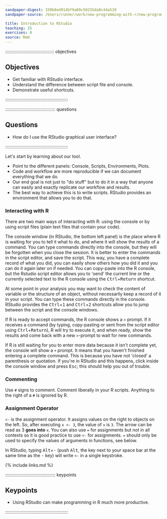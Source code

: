 ```yaml
---
sandpaper-digest: 339b8ed914bf9a89c50235da8c44a519
sandpaper-source: /Users/runner/work/new-programming-with-r/new-programming-with-r/episodes/09-supp-intro-rstudio.Rmd

title: Introduction to RStudio
teaching: 15
exercises: 0
source: Rmd
---
```




::::::::::::::::::::::::::::::::::::::: objectives

## Objectives

- Get familiar with RStudio interface.
- Understand the difference between script file and console.
- Demonstrate useful shortcuts.

::::::::::::::::::::::::::::::::::::::::::::::::::

:::::::::::::::::::::::::::::::::::::::: questions

## Questions

- How do I use the RStudio graphical user interface?

::::::::::::::::::::::::::::::::::::::::::::::::::

Let's start by learning about our tool.

- Point to the different panels: Console, Scripts, Environments, Plots.
- Code and workflow are more reproducible if we can document everything that we do.
- Our end goal is not just to "do stuff" but to do it in a way that anyone can
  easily and exactly replicate our workflow and results.
- The best way to achieve this is to write scripts. RStudio provides an
  environment that allows you to do that.

### Interacting with R

There are two main ways of interacting with R: using the console or by using
script files (plain text files that contain your code).

The console window (in RStudio, the bottom left panel) is the place where R is
waiting for you to tell it what to do, and where it will show the results of a
command.  You can type commands directly into the console, but they will be
forgotten when you close the session. It is better to enter the commands in the
script editor, and save the script. This way, you have a complete record of what
you did, you can easily show others how you did it and you can do it again later
on if needed. You can copy-paste into the R console, but the Rstudio script
editor allows you to 'send' the current line or the currently selected text to
the R console using the <kbd>Ctrl</kbd>\+<kbd>Return</kbd> shortcut.

At some point in your analysis you may want to check the content of variable or
the structure of an object, without necessarily keep a record of it in your
script. You can type these commands directly in the console. RStudio provides
the <kbd>Ctrl</kbd>\+<kbd>1</kbd> and <kbd>Ctrl</kbd>\+<kbd>2</kbd> shortcuts allow you to jump between the script and the
console windows.

If R is ready to accept commands, the R console shows a `>` prompt. If it
receives a command (by typing, copy-pasting or sent from the script editor using
<kbd>Ctrl</kbd>\+<kbd>Return</kbd>), R will try to execute it, and when ready, show the results and
come back with a new `>`\-prompt to wait for new commands.

If R is still waiting for you to enter more data because it isn't complete yet,
the console will show a `+` prompt. It means that you haven't finished entering
a complete command. This is because you have not 'closed' a parenthesis or
quotation. If you're in RStudio and this happens, click inside the console
window and press <kbd>Esc</kbd>; this should help you out of trouble.

### Commenting

Use `#` signs to comment. Comment liberally in your R scripts. Anything to the
right of a `#` is ignored by R.

### Assignment Operator

`<-` is the assignment operator. It assigns values on the right to objects on
the left. So, after executing `x <- 3`, the value of `x` is `3`. The arrow can
be read as 3 **goes into** `x`.  You can also use `=` for assignments but not in
all contexts so it is good practice to use `<-` for assignments. `=` should only
be used to specify the values of arguments in functions, see below.

In RStudio, typing <kbd>Alt</kbd>\+<kbd>\-</kbd> (push <kbd>Alt</kbd>, the key next to your space bar at the
same time as the <kbd>\-</kbd> key) will write `<-` in a single keystroke.

{% include links.md %}

:::::::::::::::::::::::::::::::::::::::: keypoints

## Keypoints

- Using RStudio can make programming in R much more productive.

::::::::::::::::::::::::::::::::::::::::::::::::::


